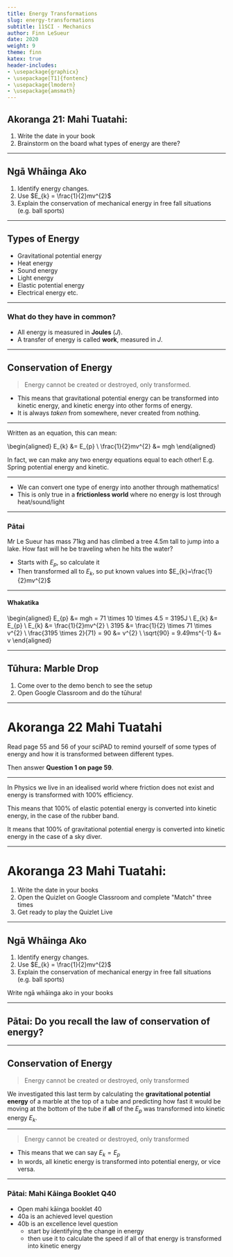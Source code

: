 ```yaml
---
title: Energy Transformations
slug: energy-transformations
subtitle: 11SCI - Mechanics
author: Finn LeSueur
date: 2020
weight: 9
theme: finn
katex: true
header-includes:
- \usepackage{graphicx}
- \usepackage[T1]{fontenc}
- \usepackage{lmodern}
- \usepackage{amsmath}
---
```


## Akoranga 21: Mahi Tuatahi:

1. Write the date in your book
2. Brainstorm on the board what types of energy are there?

---

## Ngā Whāinga Ako

1. Identify energy changes.
2. Use $E_{k} = \frac{1}{2}mv^{2}$
3. Explain the conservation of mechanical energy in free fall situations (e.g. ball sports)

---

## Types of Energy

- Gravitational potential energy
- Heat energy
- Sound energy
- Light energy
- Elastic potential energy
- Electrical energy etc.

---

### What do they have in common?

- All energy is measured in __Joules__ ($J$).
- A transfer of energy is called __work__, measured in $J$.

---

## Conservation of Energy

> Energy cannot be created or destroyed, only transformed.

- This means that gravitational potential energy can be transformed into kinetic energy, and kinetic energy into other forms of energy.
- It is always _taken_ from somewhere, never created from nothing.

---

Written as an equation, this can mean:

\begin{aligned}
    E_{k} &= E_{p} \\
    \frac{1}{2}mv^{2} &= mgh
\end{aligned}

In fact, we can make any two energy equations equal to each other! E.g. Spring potential energy and kinetic.

---

- We can convert one type of energy into another through mathematics!
- This is only true in a __frictionless world__ where no energy is lost through heat/sound/light

---

### Pātai

Mr Le Sueur has mass 71kg and has climbed a tree 4.5m tall to jump into a lake. How fast will he be traveling when he hits the water?

- Starts with $E_{p}$, so calculate it
- Then transformed all to $E_{k}$, so put known values into $E_{k}=\frac{1}{2}mv^{2}$

---

#### Whakatika

\begin{aligned}
    E_{p} &= mgh = 71 \times 10 \times 4.5 = 3195J \\
    E_{k} &= E_{p} \\
    E_{k} &= \frac{1}{2}mv^{2} \\
    3195 &= \frac{1}{2} \times 71 \times v^{2} \\
    \frac{3195 \times 2}{71} = 90 &= v^{2} \\
    \sqrt{90} = 9.49ms^{-1} &= v
\end{aligned}

---

## Tūhura: Marble Drop

1. Come over to the demo bench to see the setup
2. Open Google Classroom and do the tūhura!

---

# Akoranga 22 Mahi Tuatahi

Read page 55 and 56 of your sciPAD to remind yourself of some types of energy and how it is transformed between different types.

Then answer __Question 1 on page 59__.

---

In Physics we live in an idealised world where friction does not exist and energy is transformed with 100% efficiency.

This means that 100% of elastic potential energy is converted into kinetic energy, in the case of the rubber band.

It means that 100% of gravitational potential energy is converted into kinetic energy in the case of a sky diver.

---

# Akoranga 23 Mahi Tuatahi:

1. Write the date in your books
2. Open the Quizlet on Google Classroom and complete "Match" three times
3. Get ready to play the Quizlet Live

---


## Ngā Whāinga Ako

1. Identify energy changes.
2. Use $E_{k} = \frac{1}{2}mv^{2}$
3. Explain the conservation of mechanical energy in free fall situations (e.g. ball sports)

<p class="instruction">Write ngā whāinga ako in your books</p>

---

## Pātai: Do you recall the law of conservation of energy?

---

## Conservation of Energy

> Energy cannot be created or destroyed, only transformed

We investigated this last term by calculating the __gravitational potential energy__ of a marble at the top of a tube and predicting how fast it would be moving at the bottom of the tube if __all__ of the $E_{p}$ was transformed into kinetic energy $E_{k}$.

---

> Energy cannot be created or destroyed, only transformed

- This means that we can say $E_{k} = E_{p}$
- In words, all kinetic energy is transformed into potential energy, or vice versa.

---

### Pātai: Mahi Kāinga Booklet Q40

- Open mahi kāinga booklet 40
- 40a is an achieved level question
- 40b is an excellence level question
    - start by identifying the change in energy
    - then use it to calculate the speed if all of that energy is transformed into kinetic energy
 